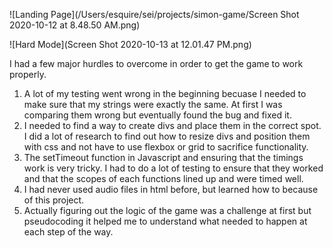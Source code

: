 ![Landing Page](/Users/esquire/sei/projects/simon-game/Screen Shot 2020-10-12 at 8.48.50 AM.png)

![Hard Mode](Screen Shot 2020-10-13 at 12.01.47 PM.png)

I had a few major hurdles to overcome in order to get the game to work properly.
1. A lot of my testing went wrong in the beginning becuase I needed to make sure that my strings were exactly the same. At first I was comparing them wrong but eventually found the bug and fixed it.
2. I needed to find a way to create divs and place them in the correct spot. I did a lot of research to find out how to resize divs and position them with css and not have to use flexbox or grid to sacrifice functionality.
3. The setTimeout function in Javascript and ensuring that the timings work is very tricky. I had to do a lot of testing to ensure that they worked and that the scopes of each functions lined up and were timed well.
4. I had never used audio files in html before, but learned how to because of this project.
5. Actually figuring out the logic of the game was a challenge at first but pseudocoding it helped me to understand what needed to happen at each step of the way.